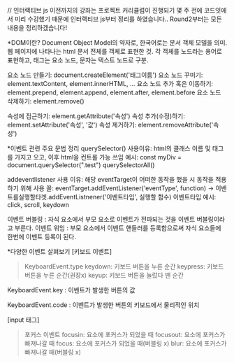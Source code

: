 // 인터랙티브 js 이전까지의 강좌는 프로젝트 커리큘럼이 진행되기 몇 주 전에 코드잇에서 미리 수강했기 때문에 인터랙티브 js부터 정리를 하였습니다..
Round2부터는 모든 내용을 정리하겠습니다!


*DOM이란?
Document Object Model의 약자로, 한국어로는 문서 객체 모델을 의미. 웹 페이지에 나타나는 html 문서 전체를 객체로 표현한 것. 각 객체를 노드라는 용어로 표현하고, 태그는 요소 노드, 문자는 텍스트 노드로 구분.

요소 노드 만들기: document.createElement('태그이름')
요소 노드 꾸미기: element.textContent, element.innerHTML, ...
요소 노드 추가 혹은 이동하기: element.prepend, element.append, element.after, element.before
요소 노드 삭제하기: element.remove()

속성에 접근하기: element.getAttribute('속성')
속성 추가(수정)하기: element.setAttribute('속성', '값')
속성 제거하기: element.removeAttribute('속성')


*이벤트 관련 주요 문법 정리
querySelector()
사용이유: html의 클래스 이름 및 태그를 가지고 오고, 이후 html을 컨트롤 가능
쓰임 예시: const myDiv = document.querySelector(".test")
querySelectorAll()

addeventlistener
사용 이유: 해당 eventTarget이 어떠한 동작을 했을 시 동작을 적용하기 위해
사용 꼴: eventTarget.addEventListener('eventType', function)
-> 이벤트를실행할타겟.addEventListnener('이벤트타입', 실행할 함수)
이벤트타입 예시: click, scroll, keydown

이벤트 버블링
: 자식 요소에서 부모 요소로 이벤트가 전파되는 것을 이벤트 버블링이라고 부른다.
이벤트 위임
: 부모 요소에서 이벤트 핸들러를 등록함으로써 자식 요소들에 한번에 이벤트 등록이 된다.


*다양한 이벤트 살펴보기
[키보드 이벤트]
>KeyboardEvent.type
keydown: 키보드 버튼을 누른 순간
keypress: 키보드 버튼을 누른 순간(권장x)
keyup: 키보드 버튼을 눌렀다 뗀 순간

KeyboardEvent.key
: 이벤트가 발생한 버튼의 값

KeyboardEvent.code
: 이벤트가 발생한 버튼의 키보드에서 물리적인 위치


[input 태그]
>포커스 이벤트
focusin: 요소에 포커스가 되었을 때
focusout: 요소에 포커스가 빠져나갈 때
focus: 요소에 포커스가 되었을 때(버블링 x)
blur: 요소에 포커스가 빠져나갈 때(버블링 x)